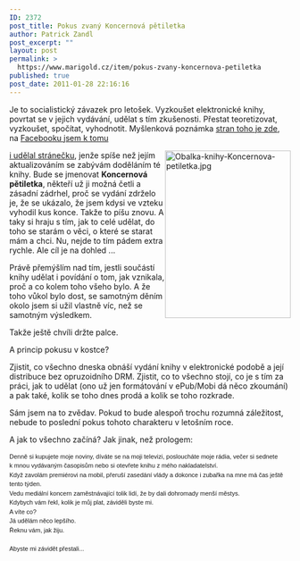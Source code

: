 ```yaml
---
ID: 2372
post_title: Pokus zvaný Koncernová pětiletka
author: Patrick Zandl
post_excerpt: ""
layout: post
permalink: >
  https://www.marigold.cz/item/pokus-zvany-koncernova-petiletka
published: true
post_date: 2011-01-28 22:16:16
---
```

<p>Je to socialistický závazek pro letošek. Vyzkoušet elektronické knihy, povrtat se v jejich vydávání, udělat s tím zkušenosti. Přestat teoretizovat, vyzkoušet, spočítat, vyhodnotit. Myšlenková poznámka <a href="http://tangero.posterous.com/kolik-by-mela-stat-digitalni-knizka-bez-drm-a">stran toho je zde</a>, na <a href="http://www.facebook.com/pages/Koncernova-petiletka/143607275687040">Facebooku jsem k tomu</a></p>
<p><img style="float: right;" src="http://www.marigold.cz/wp-content/uploads/obalka-knihy-koncernova-petiletka.jpg" border="0" alt="Obalka-knihy-Koncernova-petiletka.jpg" width="225" height="300" /></p>
<p><a href="http://www.facebook.com/pages/Koncernova-petiletka/143607275687040"> i udělal stránečku</a>, jenže spíše než jejím aktualizováním se zabývám doděláním té knihy. Bude se jmenovat <strong>Koncernová pětiletka</strong>, někteří už ji možná četli a zásadní zádrhel, proč se vydání zdrželo je, že se ukázalo, že jsem kdysi ve vzteku vyhodil kus konce. Takže to píšu znovu. A taky si hraju s tím, jak to celé udělat, do toho se starám o věci, o které se starat mám a chci. Nu, nejde to tím pádem extra rychle. Ale cíl je na dohled ...</p>
<p>Právě přemýšlím nad tím, jestli součástí knihy udělat i povídání o tom, jak vznikala, proč a co kolem toho všeho bylo. A že toho vůkol bylo dost, se samotným děním okolo jsem si užil vlastně víc, než se samotným výsledkem.</p>
<p>Takže ještě chvíli držte palce.</p>
<p>A princip pokusu v kostce?</p>
<p>Zjistit, co všechno dneska obnáší vydání knihy v elektronické podobě a její distribuce bez opruzoidního DRM. Zjistit, co to všechno stojí, co je s tím za práci, jak to udělat (ono už jen formátování v ePub/Mobi dá něco zkoumání) a pak také, kolik se toho dnes prodá a kolik se toho rozkrade.</p>
<p>Sám jsem na to zvědav. Pokud to bude alespoň trochu rozumná záležitost, nebude to poslední pokus tohoto charakteru v letošním roce.</p>
<p>A jak to všechno začíná? Jak jinak, než prologem:</p>
<p style="font-family: 'lucida grande', tahoma, verdana, arial, sans-serif; font-size: 11px; text-align: left; line-height: 1.5em; margin: 0px;">Denně si kupujete moje noviny, díváte se na moji televizi, posloucháte moje rádia, večer si sednete k mnou vydávaným časopisům nebo si otevřete knihu z mého nakladatelství.</p>
<p style="font-family: 'lucida grande', tahoma, verdana, arial, sans-serif; font-size: 11px; text-align: left; line-height: 1.5em; margin: 0px;">Když zavolám premiérovi na mobil, přeruší zasedání vlády a dokonce i zubařka na mne má čas ještě tento týden.</p>
<p style="font-family: 'lucida grande', tahoma, verdana, arial, sans-serif; font-size: 11px; text-align: left; line-height: 1.5em; margin: 0px;">Vedu mediální koncern zaměstnávající tolik lidí, že by dali dohromady menší městys.</p>
<p style="font-family: 'lucida grande', tahoma, verdana, arial, sans-serif; font-size: 11px; text-align: left; line-height: 1.5em; margin: 0px;">Kdybych vám řekl, kolik je můj plat, záviděli byste mi.</p>
<p style="font-family: 'lucida grande', tahoma, verdana, arial, sans-serif; font-size: 11px; text-align: left; line-height: 1.5em; margin: 0px;">A víte co?</p>
<p style="font-family: 'lucida grande', tahoma, verdana, arial, sans-serif; font-size: 11px; text-align: left; line-height: 1.5em; margin: 0px;">Já udělám něco lepšího.</p>
<p style="font-family: 'lucida grande', tahoma, verdana, arial, sans-serif; font-size: 11px; text-align: left; line-height: 1.5em; margin: 0px;">Řeknu vám, jak žiju.</p>
<p style="font-family: 'lucida grande', tahoma, verdana, arial, sans-serif; font-size: 11px; text-align: left; line-height: 1.5em; margin: 0px;"> </p>
<p style="font-family: 'lucida grande', tahoma, verdana, arial, sans-serif; font-size: 11px; text-align: left; line-height: 1.5em; margin: 0px;">Abyste mi závidět přestali...</p>